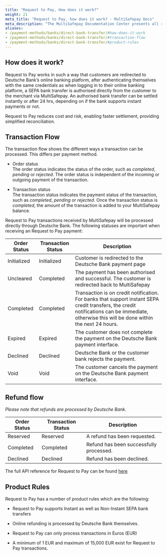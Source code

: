 ```yaml
---
title: "Request to Pay, How does it work?"
weight: 21
meta_title: "Request to Pay, how does it work? - MultiSafepay Docs"
meta_description: "The MultiSafepay Documentation Center presents all relevant information about our Plugins and API. You can also find support pages for payment methods, tools and general questions as well as the contact details of our Support and Integration Teams."
aliases: 
- /payment-methods/banks/direct-bank-transfer/#how-does-it-work
- /payment-methods/banks/direct-bank-transfer/#transaction-flow
- /payment-methods/banks/direct-bank-transfer/#product-rules
---
```


## How does it work?

Request to Pay works in such a way that customers are redirected to Deutsche Bank’s online banking platform, after authenticating themselves with the same credentials as when logging in to their online banking platform, a SEPA bank transfer is authorised directly from the customer to the merchant via MultiSafepay. An authorised bank transfer can be settled instantly or after 24 hrs, depending on if the bank supports instant payments or not.

Request to Pay reduces cost and risk, enabling faster settlement, providing simplified reconciliation.

## Transaction Flow

The transaction flow shows the different ways a transaction can be processed. This differs per payment method.

* Order status      
The order status indicates the status of the order, such as _completed_, _pending_ or _rejected_. The order status is independent of the incoming or outgoing payment of the transaction.

* Transaction status       
The transaction status indicates the payment status of the transaction, such as _completed_, _pending_ or _rejected_. Once the transaction status is _completed_, the amount of the transaction is added to your MultiSafepay balance.

Request to Pay transactions received by MultiSafepay will be processed directly through Deutsche Bank. The following statuses are important when receiving an Request to Pay payment:

| Order Status                      | Transaction Status      | Description |
|--------------------------------|-----------|-----------------------------------------------------------------------------------------|
| Initialized | Initialized | Customer is redirected to the Deutsche Bank payment page  | 
| Uncleared   | Completed   | The payment has been authorised and successful. The customer is redirected back to MultiSafepay   | 
| Completed   | Completed   |  Transaction is on credit notification. For banks that support instant SEPA credit transfers, the credit notifications can be immediate, otherwise this will be done within the next 24 hours.  | 
| Expired   | Expired    | The customer does not complete the payment on the Deutsche Bank payment interface. | 
| Declined     | Declined     | Deutsche Bank or the customer bank rejects the payment.  | 
| Void        | Void    | The customer cancels the payment on the Deutsche Bank payment interface.   | 

## Refund flow

_Please note that refunds are processed by Deutsche Bank._

| Order Status                      | Transaction Status      | Description |
|--------------------------------|-----------|-----------------------------------------------------------------------------------------|
| Reserved       | Reserved    | A refund has been requested. | 
| Completed      | Completed   | Refund has been successfully processed.  | 
| Declined     | Declined   | Refund has been declined.      |               

The full API reference for Request to Pay can be found [here](https://docs.multisafepay.com/api/#directbanktransfer)

## Product Rules

Request to Pay has a number of product rules which are the following:

* Request to Pay supports Instant as well as Non-Instant SEPA bank transfers

* Online refunding is processed by Deutsche Bank themselves.

* Request to Pay can only process transactions in Euros (EUR)

* A minimum of 1 EUR and maximum of 15,000 EUR exist for Request to Pay transactions.
